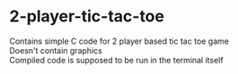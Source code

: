 # 2-player-tic-tac-toe
Contains simple C code for 2 player based tic tac toe game</br>
Doesn't contain graphics</br>
Compiled code is supposed to be run in the terminal itself
